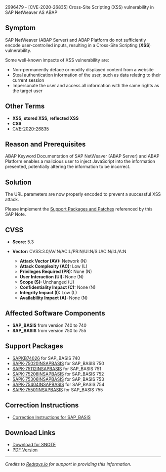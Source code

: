 2996479 - [CVE-2020-26835] Cross-Site Scripting (XSS) vulnerability in SAP NetWeaver AS ABAP

## Symptom

SAP NetWeaver (ABAP Server) and ABAP Platform do not sufficiently encode user-controlled inputs, resulting in a Cross-Site Scripting (**XSS**) vulnerability.

Some well-known impacts of XSS vulnerability are:
- Non-permanently deface or modify displayed content from a website
- Steal authentication information of the user, such as data relating to their current session
- Impersonate the user and access all information with the same rights as the target user

## Other Terms

- **XSS**, **stored XSS**, **reflected XSS**
- **CSS**
- [CVE-2020-26835](https://cve.mitre.org/cgi-bin/cvename.cgi?name=CVE-2020-26835)

## Reason and Prerequisites

ABAP Keyword Documentation of SAP NetWeaver (ABAP Server) and ABAP Platform enables a malicious user to inject JavaScript into the information presented, potentially altering the information to be incorrect.

## Solution

The URL parameters are now properly encoded to prevent a successful XSS attack.

Please implement the [Support Packages and Patches](https://me.sap.com/supportpackage/SAPKB74026) referenced by this SAP Note.

## CVSS

- **Score:** 5.3
- **Vector:** CVSS:3.0/AV:N/AC:L/PR:N/UI:N/S:U/C:N/I:L/A:N

  - **Attack Vector (AV):** Network (N)
  - **Attack Complexity (AC):** Low (L)
  - **Privileges Required (PR):** None (N)
  - **User Interaction (UI):** None (N)
  - **Scope (S):** Unchanged (U)
  - **Confidentiality Impact (C):** None (N)
  - **Integrity Impact (I):** Low (L)
  - **Availability Impact (A):** None (N)

## Affected Software Components

- **SAP_BASIS** from version 740 to 740
- **SAP_BASIS** from version 750 to 755

## Support Packages

- [SAPKB74026](https://me.sap.com/supportpackage/SAPKB74026) for SAP_BASIS 740
- [SAPK-75020INSAPBASIS](https://me.sap.com/supportpackage/SAPK-75020INSAPBASIS) for SAP_BASIS 750
- [SAPK-75112INSAPBASIS](https://me.sap.com/supportpackage/SAPK-75112INSAPBASIS) for SAP_BASIS 751
- [SAPK-75208INSAPBASIS](https://me.sap.com/supportpackage/SAPK-75208INSAPBASIS) for SAP_BASIS 752
- [SAPK-75306INSAPBASIS](https://me.sap.com/supportpackage/SAPK-75306INSAPBASIS) for SAP_BASIS 753
- [SAPK-75404INSAPBASIS](https://me.sap.com/supportpackage/SAPK-75404INSAPBASIS) for SAP_BASIS 754
- [SAPK-75501INSAPBASIS](https://me.sap.com/supportpackage/SAPK-75501INSAPBASIS) for SAP_BASIS 755

## Correction Instructions

- [Correction Instructions for SAP_BASIS](https://me.sap.com/corrins/0002996479/41)

## Download Links

- [Download for SNOTE](https://notesdownloads.sap.com/note/0040000002070332020)
- [PDF Version](https://userapps.support.sap.com/sap/support/sfm/notes/print/0002996479?language=en-US&token=97823E8294C3306C08CB8B92F3DAA0DC)

---

*Credits to [Redrays.io](https://redrays.io) for support in providing this information.*
